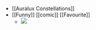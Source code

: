 - [[Auralux Constellations]]
- [[Funny]] [[comic]] [[Favourite]]
	- ![](https://www.asofterworld.com/clean/hate.jpg)